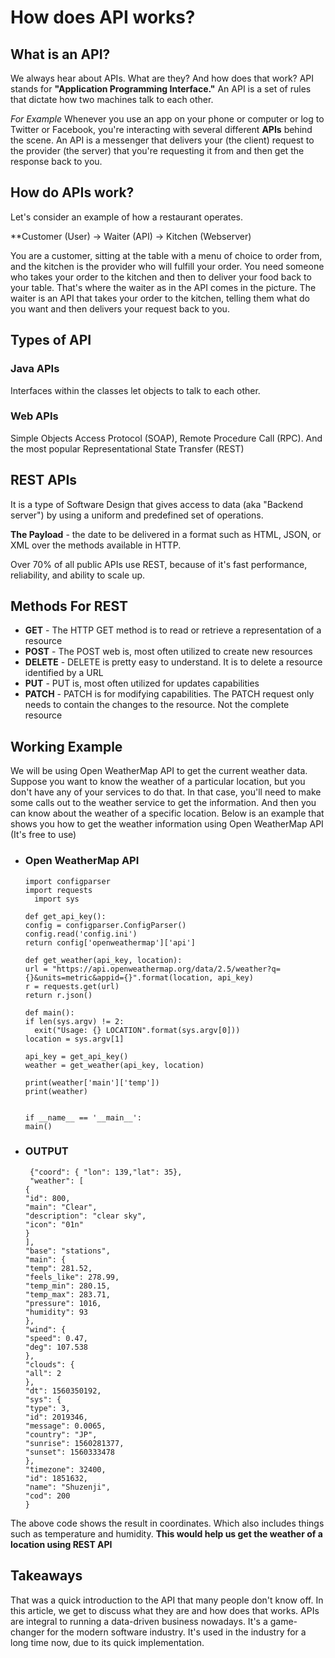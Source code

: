 # How does API works?

## What is an API?
We always hear about APIs. What are they? And how does that work? 
API stands for **"Application Programming Interface."**
An API is a set of rules that dictate how two machines talk to each other.

*For Example*
Whenever you use an app on your phone or computer or log to Twitter or Facebook, you're interacting with several different **APIs** behind the scene. 
An API is a messenger that delivers your (the client) request to the provider (the server) that you're requesting it from and then get the response back to you.

## How do APIs work?
Let's consider an example of how a restaurant operates. 

**Customer (User) -> Waiter (API) -> Kitchen (Webserver)

You are a customer, sitting at the table with a menu of choice to order from, and the kitchen is the provider who will fulfill your order. You need someone who takes your order to the kitchen and then to deliver your food back to your table.
That's where the waiter as in the API comes in the picture. The waiter is an API that takes your order to the kitchen, telling them what do you want and then delivers your request back to you.

## Types of API

### **Java APIs** 
Interfaces within the classes let objects to talk to each other.

### **Web APIs** 
Simple Objects Access Protocol (SOAP), Remote Procedure Call (RPC). And the most popular Representational State Transfer (REST)

## REST APIs
It is a  type of Software Design that gives access to data (aka "Backend server") by using a uniform and predefined set of operations.

**The Payload** - the date to be delivered in a format such as HTML, JSON, or XML over the methods available in HTTP.

Over 70% of all public APIs use REST, because of it's fast performance, reliability, and ability to scale up.

## Methods For REST

* **GET** - The HTTP GET method is to read or retrieve a representation of a resource
* **POST** - The POST web is, most often utilized to create new resources
* **DELETE** - DELETE is pretty easy to understand. It is to delete a resource identified by a URL
* **PUT** - PUT is, most often utilized for updates capabilities
* **PATCH** - PATCH is for modifying capabilities. The PATCH request only needs to contain the changes to the resource. Not the complete resource

## Working Example
We will be using Open WeatherMap API to get the current weather data. Suppose you want to know the weather of a particular location, but you don't have any of your services to do that. In that case, you'll need to make some calls out to the weather service to get the information. And then you can know about the weather of a specific location. Below is an example that shows you how to get the weather information using Open WeatherMap API (It's free to use)

* ### Open WeatherMap API


      import configparser
      import requests
        import sys
 
      def get_api_key():
      config = configparser.ConfigParser()
      config.read('config.ini')
      return config['openweathermap']['api']
 
      def get_weather(api_key, location):
      url = "https://api.openweathermap.org/data/2.5/weather?q={}&units=metric&appid={}".format(location, api_key)
      r = requests.get(url)
      return r.json()
 
      def main():
      if len(sys.argv) != 2:
        exit("Usage: {} LOCATION".format(sys.argv[0]))
      location = sys.argv[1]
 
      api_key = get_api_key()
      weather = get_weather(api_key, location)
 
      print(weather['main']['temp'])
      print(weather)
 
 
      if __name__ == '__main__':
      main()

* ### OUTPUT


       {"coord": { "lon": 139,"lat": 35},
       "weather": [
      {
      "id": 800,
      "main": "Clear",
      "description": "clear sky",
      "icon": "01n"
      }
      ],
      "base": "stations",
      "main": {
      "temp": 281.52,
      "feels_like": 278.99,
      "temp_min": 280.15,
      "temp_max": 283.71,
      "pressure": 1016,
      "humidity": 93
      },
      "wind": {
      "speed": 0.47,
      "deg": 107.538
      },
      "clouds": {
      "all": 2
      },
      "dt": 1560350192,
      "sys": {
      "type": 3,
      "id": 2019346,
      "message": 0.0065,
      "country": "JP",
      "sunrise": 1560281377,
      "sunset": 1560333478
      },
      "timezone": 32400,
      "id": 1851632,
      "name": "Shuzenji",
      "cod": 200
      }
      
      

The above code shows the result in coordinates. Which also includes things such as temperature and humidity. **This would help us get the weather of a location using REST API**

## Takeaways
That was a quick introduction to the API that many people don't know off. In this article, we get to discuss what they are and how does that works. APIs are integral to running a data-driven business nowadays. It's a game-changer for the modern software industry. It's used in the industry for a long time now, due to its quick implementation.

